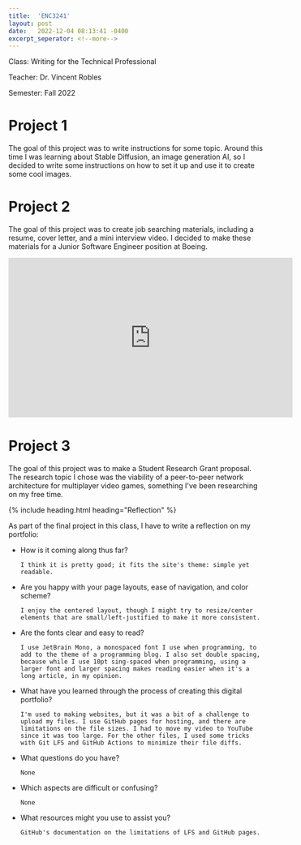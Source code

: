 ```yaml
---
title:  'ENC3241'
layout: post
date:   2022-12-04 08:13:41 -0400
excerpt_seperator: <!--more-->
---
```


Class: Writing for the Technical Professional

Teacher: Dr. Vincent Robles

Semester: Fall 2022

<!--more-->

# Project 1

The goal of this project was to write instructions for some topic.
Around this time I was learning about Stable Diffusion, an image generation AI, so I decided to write some instructions on how to set it up and use it to create some cool images.

<object type="application/pdf" data="/assets/files/classes/enc3241/Project1-An_Introduction_to_Stable_Diffusion.pdf" style="width:100%;height:90vh;">
</object>

# Project 2

The goal of this project was to create job searching materials, including a resume, cover letter, and a mini interview video.
I decided to make these materials for a Junior Software Engineer position at Boeing.

<object type="application/pdf" data="/assets/files/classes/enc3241/Project2-Resume.pdf" style="width:100%;height:90vh;">
</object>

<object type="application/pdf" data="/assets/files/classes/enc3241/Project2-CoverLetter.pdf" style="width:100%;height:90vh;">
</object>

<iframe width="560" height="315" src="https://www.youtube-nocookie.com/embed/aW4W4mK4rDk" title="YouTube video player" frameborder="0" allow="accelerometer; autoplay; clipboard-write; encrypted-media; gyroscope; picture-in-picture" allowfullscreen></iframe>

# Project 3

The goal of this project was to make a Student Research Grant proposal.
The research topic I chose was the viability of a peer-to-peer network architecture for multiplayer video games, something I've been researching on my free time.

<object type="application/pdf" data="/assets/files/classes/enc3241/Project3-Proposal.pdf" style="width:100%;height:90vh;">
</object>

{% include heading.html heading="Reflection" %}

As part of the final project in this class, I have to write a reflection on my portfolio:

- How is it coming along thus far?
  
  `I think it is pretty good; it fits the site's theme: simple yet readable.`
- Are you happy with your page layouts, ease of navigation, and color scheme?
  
  `I enjoy the centered layout, though I might try to resize/center elements that are small/left-justified to make it more consistent.`
- Are the fonts clear and easy to read?
  
  `I use JetBrain Mono, a monospaced font I use when programming, to add to the theme of a programming blog. I also set double spacing, because while I use 10pt sing-spaced when programming, using a larger font and larger spacing makes reading easier when it's a long article, in my opinion.`
- What have you learned through the process of creating this digital portfolio?
  
  `I'm used to making websites, but it was a bit of a challenge to upload my files. I use GitHub pages for hosting, and there are limitations on the file sizes. I had to move my video to YouTube since it was too large. For the other files, I used some tricks with Git LFS and GitHub Actions to minimize their file diffs.`
- What questions do you have?
  
  `None`
- Which aspects are difficult or confusing?
  
  `None`
- What resources might you use to assist you?
  
  `GitHub's documentation on the limitations of LFS and GitHub pages.`
